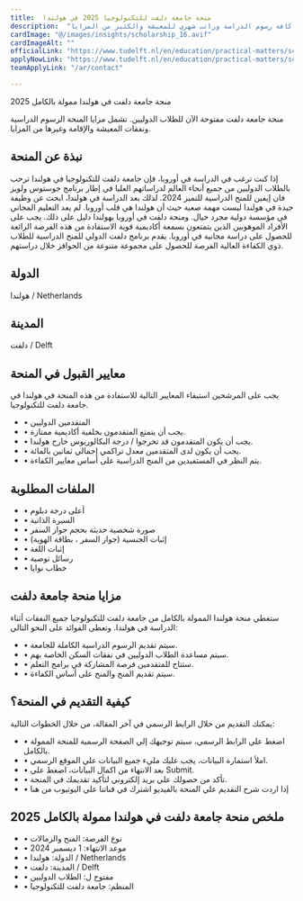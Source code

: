 ```yaml
---
title:  منحة جامعة دلفت للتكنولوجيا 2025 في هولندا 
description:  "فرصة قوية في هولندا في منحة جامعة دلفت للتكنولوجيا الممولة بالكامل وتشمل كافة رسوم الدراسة وراتب شهري للمعيشة والكثير من المزايا." 
cardImage: "@/images/insights/scholarship_16.avif" 
cardImageAlt: "" 
officialLink: "https://www.tudelft.nl/en/education/practical-matters/scholarships/justus-louise-van-effen-excellence-scholarships/" 
applyNowLink: "https://www.tudelft.nl/en/education/practical-matters/scholarships/justus-louise-van-effen-excellence-scholarships/" 
teamApplyLink: "/ar/contact"

---
```


منحة جامعة دلفت في هولندا ممولة بالكامل 2025

منحة جامعة دلفت مفتوحة الآن للطلاب الدوليين. تشمل مزايا المنحة الرسوم الدراسية ونفقات المعيشة والإقامة وغيرها من المزايا.

## نبذة عن المنحة

إذا كنت ترغب في الدراسة في أوروبا، فإن جامعة دلفت للتكنولوجيا في هولندا ترحب بالطلاب الدوليين من جميع أنحاء العالم لدراساتهم العليا في إطار برنامج جوستوس ولويز فان إيفين للمنح الدراسية للتميز 2024. لذلك بعد الدراسة في هولندا، ابحث عن وظيفة جيدة في هولندا ليست مهمة صعبة حيث أن هولندا هي قلب أوروبا. لم يعد التعليم المجاني في مؤسسة دولية مجرد خيال. ومنحة دلفت في أوروبا بهولندا دليل على ذلك. يجب على الأفراد الموهوبين الذين يتمتعون بسمعة أكاديمية قوية الاستفادة من هذه الفرصة الرائعة للحصول على دراسة مجانية في أوروبا. يقدم برنامج دلفت الدولي للمنح الدراسية للطلاب ذوي الكفاءة العالية الفرصة للحصول على مجموعة متنوعة من الحوافز خلال دراستهم.

## الدولة

هولندا / Netherlands

## المدينة

دلفت / Delft

## معايير القبول في المنحة

يجب على المرشحين استيفاء المعايير التالية للاستفادة من هذه المنحة في هولندا في جامعة دلفت للتكنولوجيا.

- • المتقدمين الدوليين
- • يجب أن يتمتع المتقدمون بخلفية أكاديمية ممتازة.
- • يجب أن يكون المتقدمون قد تخرجوا / درجة البكالوريوس خارج هولندا.
- • يجب أن يكون لدى المتقدمين معدل تراكمي إجمالي ثمانين بالمائة.
- • يتم النظر في المستفيدين من المنح الدراسية على أساس معايير الكفاءة.

## الملفات المطلوبة

- • أعلى درجة دبلوم
- • السيرة الذاتية
- • صورة شخصية حديثة بحجم جواز السفر
- • إثبات الجنسية (جواز السفر ، بطاقة الهوية)
- • إثبات اللغة
- • رسائل توصية
- • خطاب نوايا

## مزايا منحة جامعة دلفت

ستغطي منحة هولندا الممولة بالكامل من جامعة دلفت للتكنولوجيا جميع النفقات أثناء الدراسة في هولندا. وتعطى الفوائد على النحو التالي:

- • سيتم تقديم الرسوم الدراسية الكاملة للجامعة.
- • سيتم مساعدة الطلاب الدوليين في نفقات السكن الخاصة بهم.
- • ستتاح للمتقدمين فرصة المشاركة في برامج التعلم.
- • سيتم تقديم المنح والمنح على أساس الكفاءة.

## كيفية التقديم في المنحة؟

يمكنك التقديم من خلال الرابط الرسمي في آخر المقالة، من خلال الخطوات التالية:

- • اضغط علي الرابط الرسمي، سيتم توجيهك إلي الصفحة الرسمية للمنحة الممولة بالكامل.
- • املأ استمارة البيانات، يجب عليك مليء جميع البيانات علي الموقع الرسمي.
- • بعد الانتهاء من اكمال البيانات، اضغط علي Submit.
- • تأكد من حصولك علي بريد إلكتروني لتأكيد تقديمك في المنحة.
- • إذا اردت شرح التقديم علي المنحة بالفيديو اشترك في قناتنا علي اليوتيوب من هنا

## ملخص منحة جامعة دلفت في هولندا ممولة بالكامل 2025

- • نوع الفرصة: المنح والزمالات
- • موعد الانتهاء: 1 ديسمبر 2024
- • الدولة: هولندا / Netherlands
- • المدينة: دلفت / Delft
- • مفتوح ل: الطلاب الدوليين
- • المنظم: جامعة دلفت للتكنولوجيا

